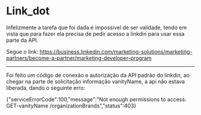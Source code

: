 # Link_dot

Infelizmente a tarefa que foi dada é impossivel de ser validade, tendo em vista que para fazer ela precisa de pedir acesso a linkdin 
para usar essa parte da API.

Segue o link:
https://business.linkedin.com/marketing-solutions/marketing-partners/become-a-partner/marketing-developer-program

___________________________________


Foi feito um código de conexão e autorização da API padrão do linkdin, ao chegar na parte de solicitação informação vanityName,
a api não estava liberada, dando o seguinte erro:

{"serviceErrorCode":100,"message":"Not enough permissions to access: GET-vanityName /organizationBrands","status":403}
